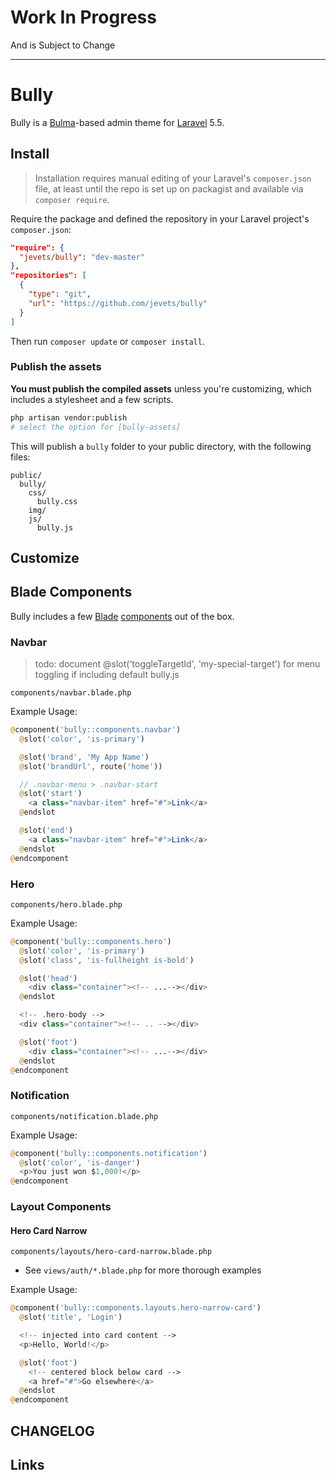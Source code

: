 # Work In Progress

And is Subject to Change

---

# Bully

Bully is a [Bulma](bulma)-based admin theme for [Laravel](laravel) 5.5.

## Install

> Installation requires manual editing of your Laravel's `composer.json` file, at least until the repo is set up on packagist and available via `composer require`.

Require the package and defined the repository in your Laravel project's `composer.json`:

```json
"require": {
  "jevets/bully": "dev-master"
},
"repositories": [
  {
    "type": "git",
    "url": "https://github.com/jevets/bully"
  }
]
```

Then run `composer update` or `composer install`.

### Publish the assets

**You must publish the compiled assets** unless you're customizing, which includes a stylesheet and a few scripts.

```sh
php artisan vendor:publish
# select the option for [bully-assets]
```

This will publish a `bully` folder to your public directory, with the following files:

```
public/
  bully/
    css/
      bully.css
    img/
    js/
      bully.js
```

## Customize

## Blade Components

Bully includes a few [Blade](blade) [components](blade-components) out of the box.

### Navbar

> todo: document @slot('toggleTargetId', 'my-special-target') for menu toggling if including default bully.js

`components/navbar.blade.php`

Example Usage:

```php
@component('bully::components.navbar')
  @slot('color', 'is-primary')

  @slot('brand', 'My App Name')
  @slot('brandUrl', route('home'))

  // .navbar-menu > .navbar-start
  @slot('start')
    <a class="navbar-item" href="#">Link</a>
  @endslot

  @slot('end')
    <a class="navbar-item" href="#">Link</a>
  @endslot
@endcomponent
```

### Hero

`components/hero.blade.php`

Example Usage:

```php
@component('bully::components.hero')
  @slot('color', 'is-primary')
  @slot('class', 'is-fullheight is-bold')

  @slot('head')
    <div class="container"><!-- ...--></div>
  @endslot

  <!-- .hero-body -->
  <div class="container"><!-- .. --></div>

  @slot('foot')
    <div class="container"><!-- ...--></div>
  @endslot
@endcomponent
```

### Notification

`components/notification.blade.php`

Example Usage:

```php
@component('bully::components.notification')
  @slot('color', 'is-danger')
  <p>You just won $1,000!</p>
@endcomponent
```

### Layout Components

#### Hero Card Narrow

`components/layouts/hero-card-narrow.blade.php`

- See `views/auth/*.blade.php` for more thorough examples

Example Usage:

```php
@component('bully::components.layouts.hero-narrow-card')
  @slot('title', 'Login')

  <!-- injected into card content -->
  <p>Hello, World!</p>

  @slot('foot')
    <!-- centered block below card -->
    <a href="#">Go elsewhere</a>
  @endslot
@endcomponent
```

## CHANGELOG

## Links

[bulma]: https://bulma.io/
[laravel]: https://laravel.com/
[blade]: https://laravel.com/docs/master/blade
[blade-components]: https://laravel.com/docs/master/blade#components-and-slots
